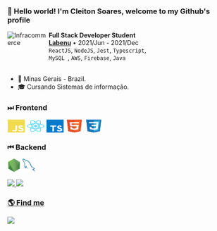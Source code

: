### 👋 Hello world! I'm Cleiton Soares, welcome to my Github's profile

[<img align="left" height="94px" width="94px" alt="Infracommerce" src="https://user-images.githubusercontent.com/73656973/135145144-b8572a6c-b44e-4337-9b83-bde7f21b9327.png"/>](https://www.labenu.com.br/)

**Full Stack Developer Student** \
[**Labenu**](https://www.labenu.com.br/) • 2021/Jun - 2021/Dec \
`ReactJS`, `NodeJS`, `Jest`, `Typescript`, \
`MySQL `, `AWS`,  `Firebase`, `Java`\
<br/>

- 📍 Minas Gerais - Brazil.
- 🎓 Cursando Sistemas de informação.

### ⏭ Frontend

<div style="display: inline_block">
  <img align="center" alt="javascript" height="30" width="40" src="https://raw.githubusercontent.com/devicons/devicon/master/icons/javascript/javascript-plain.svg">
  <img align="center" alt="React" height="30" width="40" src="https://raw.githubusercontent.com/devicons/devicon/master/icons/react/react-original.svg">
  <img align="center" alt="typescript" height="30" width="40" src="https://raw.githubusercontent.com/devicons/devicon/master/icons/typescript/typescript-plain.svg">
  <img align="center" alt="HTML" height="30" width="40" src="https://raw.githubusercontent.com/devicons/devicon/master/icons/html5/html5-original.svg">
  <img align="center" alt="CSS" height="30" width="40" src="https://raw.githubusercontent.com/devicons/devicon/master/icons/css3/css3-original.svg">
</div>

### ⏮ Backend

<div style="display: inline_block">
  <img align="center" alt="nojejs" height="30" width="auto" src="https://raw.githubusercontent.com/github/explore/80688e429a7d4ef2fca1e82350fe8e3517d3494d/topics/nodejs/nodejs.png">
   <img align="center" alt="nojejs" height="30" width="auto" src="https://raw.githubusercontent.com/devicons/devicon/master/icons/mysql/mysql-original.svg">
</div>
<br/>

<div>
  <a href="https://github.com/cleitonsoares-s">
  <img height="150em" src="https://github-readme-stats.vercel.app/api?username=cleitonsoares-s&show_icons=true&theme=tokyonight&include_all_commits=true&count_private=true"/>
  <img height="150em" src="https://github-readme-stats.vercel.app/api/top-langs/?username=cleitonsoares-s&layout=compact&langs_count=7&theme=tokyonight"/>
</div>

### 🌎 Find me
  
<div> 
  <a href="https://www.linkedin.com/in/cleiton-soares-developer/" target="_blank"><img src="https://img.shields.io/badge/-LinkedIn-%230077B5?style=for-the- badge&logo=linkedin&logoColor=white" target="_blank"></a>  
</div>
